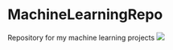 # MachineLearningRepo
Repository for my machine learning projects
![](https://api.visitorbadge.io/api/VisitorHit?user=joseamador0898&repo=MachineLearningRepo&countColor=%237B1E7A)
